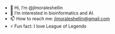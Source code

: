 - 👋 Hi, I’m @jlmoraleshellin
- 👀 I’m interested in bioinformatics and AI.
- 📫 How to reach me: jlmoraleshellin@gmail.com
- ⚡ Fun fact: I love League of Legends

<!---
jlmoraleshellin/jlmoraleshellin is a ✨ special ✨ repository because its `README.md` (this file) appears on your GitHub profile.
You can click the Preview link to take a look at your changes.
--->

